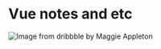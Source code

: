 # Vue notes and etc

![Image from dribbble by Maggie Appleton](https://cdn.dribbble.com/users/241205/screenshots/3792075/media/db985aab07c6f2ccf84dbaaaacbd2a53.jpg)
